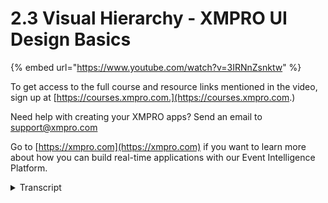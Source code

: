 # 2.3 Visual Hierarchy - XMPRO UI Design Basics
{% embed url="https://www.youtube.com/watch?v=3IRNnZsnktw" %}

To get access to the full course and resource links mentioned in the video, sign up at [https://courses.xmpro.com.](https://courses.xmpro.com.)

Need help with creating your XMPRO apps? Send an email to support@xmpro.com

Go to [https://xmpro.com](https://xmpro.com) if you want to learn more about how you can build real-time applications with our Event Intelligence Platform.
<details>
<summary>Transcript</summary>it's important to create

visual hierarchy in your designs to help

your users

understand what's most important nobody

likes to interact with a monotonous wall

of text on a screen

with ui design it's important not to

miss the forest for the trees

it's so easy to get bogged down in

choosing colors and font sizes

and to forget that there are really

important questions that you actually

need to ask

to ensure that your interface serves the

people that it's meant for

here are a few questions to ask yourself

when creating a visual hierarchy

firstly what is the story that your page

needs to tell

are you designing an app to help detect

equipment failure for something like

slurry pumps

then your page needs to tell the story

of the pump's real-time health

next you should ask what does the user

need to know first

if you're designing a screen for pump

health the user might want to see a

health score

which is an easy metric for them to

gauge the pump's current condition

then you should ask yourself which

elements will give the user a general

overview

and which are more detailed the user

might also want to see the work order

history for the pump

but that can be lowered down on the page

let's take a look at this design on the

right for rocket invoicing

you'll see that they have cards with key

metrics at the top of the screen

it's important to organize elements from

most important to least

important when you're designing an

interface

overview elements like health scores and

kpis

should generally be placed above the

fold

above the fold is an old term that comes

from the newspaper world

and describes printing something above

where the newspaper was folded

when designing for digital applications

this generally means

before the user needs to scroll now

depending on your geography

users read from either left to right or

right to left

and it's important to understand this

when designing your interface

if your users read from left to right

you want to put the most important

information in the top left of the

screen since that's what they're going

to read first

now let's look at how to reinforce

visual hierarchy in your designs

first we're going to look at contrast

then repetition

then alignment and then proximity or

crap

for short the mobile app design on the

right

is a great example of how you can use

contrast

to direct the user's eye to what is most

important

there are various ways to add contrast

to a design

in this example the designer used color

to make

elements that are important stand out

you can also add contrast to the size of

an element

using outlines fills or different font

families and weights

one way to see whether you have enough

contrast in your interface

is to do the squint test if you squint

and try and look at the design

you'll see that something clearly stands

out and that's the orange button that

says subscribe now

while this test is quite a rudimentary

way of evaluating your interface

it will help you get an idea of whether

there's enough contrast for the

important elements to truly stand out

now let's look at repetition why would

you want to use repetition in an

interface

well it helps the user know what to

expect it also creates consistency

and it groups related elements together

because they're styled in a similar way

the online learning platform design on

the right is a great example

of how you can use repetition to create

an

interface that is really well organized

and easy to use

next we're going to cover vertical and

horizontal alignment

in your interfaces so a common mistake

that i see

untrained designers make is more often

than not

center aligning text many people think

this creates

balance because there's equal space to

the left and to the right of text

but if you consider that most users

either read from left to right

or right to left aligning your text to

the left or right

is probably a more practical way of

doing things

so let's look at vertical alignment

you'll see that there are some bright

teal lines that i've added to the design

on the right

the words light startup growth and mega

are all aligned

at the bottom of the text or what is

called the baseline

the paragraphs just under those titles

which say

for those just starting out and best for

growing businesses

those are aligned at the top or what is

called the ascender

you'll also see that the cards align at

the top

and at the bottom and they're all

exactly the same height

this is called vertical alignment it's

when the center

top or bottom of the elements align on

an invisible

horizontal line if the elements happen

to be different sizes

you'll need to decide how to best align

them vertically

now let's look at horizontal alignment

this is when the center

left or right side of an element aligns

on an invisible vertical line in most

cases you'll use

left align for text if your user reads

from left

to right let's discuss proximity

so when you group elements closely

together they visually tell the user

that they're related in the examples on

the right

the teal circles form one group and next

to them we have the same number of

circles

but these are blue and there's a gap

between two groups of blue circles

this just demonstrates how your eye

groups elements together based on their

proximity

and how effectively grouping elements

can help a user understand

and navigate information faster

now it's time to get your pen and papers

ready because in the next video

we're going to start drawing wireframes
</details>